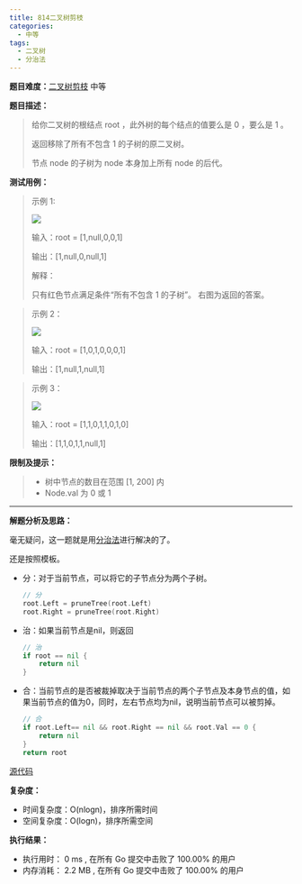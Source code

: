 ```yaml
---
title: 814二叉树剪枝
categories:
  - 中等
tags:
  - 二叉树
  - 分治法
---
```


**题目难度：**[二叉树剪枝](https://leetcode.cn/problems/binary-tree-pruning/) 中等

**题目描述：**

> 给你二叉树的根结点 root ，此外树的每个结点的值要么是 0 ，要么是 1 。
> 
> 返回移除了所有不包含 1 的子树的原二叉树。
> 
> 节点 node 的子树为 node 本身加上所有 node 的后代。

**测试用例：**

> 示例 1:
>
> ![](../img/leetcode/814二叉树剪枝/1028_2.png)
> 
> 输入：root = [1,null,0,0,1]
> 
> 输出：[1,null,0,null,1]
> 
> 解释：
> 
> 只有红色节点满足条件“所有不包含 1 的子树”。 右图为返回的答案。


> 示例 2：
> 
> ![](../img/leetcode/814二叉树剪枝/1028_1.png) 
> 
> 输入：root = [1,0,1,0,0,0,1]
> 
> 输出：[1,null,1,null,1]


> 示例 3：
>
> ![](../img/leetcode/814二叉树剪枝/1028.png)
> 
> 输入：root = [1,1,0,1,1,0,1,0]
> 
> 输出：[1,1,0,1,1,null,1]


**限制及提示：**
> 
> - 树中节点的数目在范围 [1, 200] 内
> - Node.val 为 0 或 1

---
**解题分析及思路：**

毫无疑问，这一题就是用[分治法](../method/dac.md)进行解决的了。


还是按照模板。

- 分：对于当前节点，可以将它的子节点分为两个子树。
    ```go
    // 分
    root.Left = pruneTree(root.Left)
    root.Right = pruneTree(root.Right)
    ```
- 治：如果当前节点是nil，则返回
    ```go
    // 治
    if root == nil {
        return nil
    }
    ```
- 合：当前节点的是否被裁掉取决于当前节点的两个子节点及本身节点的值，如果当前节点的值为0，同时，左右节点均为nil，说明当前节点可以被剪掉。
    ```go
    // 合
    if root.Left== nil && root.Right == nil && root.Val == 0 {
        return nil
    }
    return root
    ```


[源代码](https://github.com/lomtom/algorithm-go/blob/main/leetcode/814二叉树剪枝_test.go)

**复杂度：**
- 时间复杂度：O(nlogn)，排序所需时间
- 空间复杂度：O(logn)，排序所需空间

**执行结果：**

- 执行用时： 0 ms , 在所有 Go 提交中击败了 100.00% 的用户 
- 内存消耗： 2.2 MB , 在所有 Go 提交中击败了 100.00% 的用户
